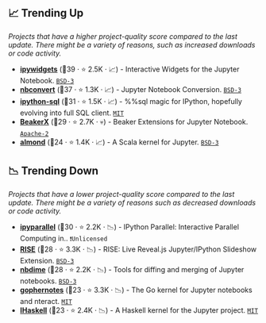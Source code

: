 ## 📈 Trending Up

_Projects that have a higher project-quality score compared to the last update. There might be a variety of reasons, such as increased downloads or code activity._

- <b><a href="https://github.com/jupyter-widgets/ipywidgets">ipywidgets</a></b> (🥇39 ·  ⭐ 2.5K · 📈) - Interactive Widgets for the Jupyter Notebook. <code><a href="http://bit.ly/3aKzpTv">BSD-3</a></code>
- <b><a href="https://github.com/jupyter/nbconvert">nbconvert</a></b> (🥇37 ·  ⭐ 1.3K · 📈) - Jupyter Notebook Conversion. <code><a href="http://bit.ly/3aKzpTv">BSD-3</a></code>
- <b><a href="https://github.com/catherinedevlin/ipython-sql">ipython-sql</a></b> (🥇31 ·  ⭐ 1.5K · 📈) - %%sql magic for IPython, hopefully evolving into full SQL client. <code><a href="http://bit.ly/34MBwT8">MIT</a></code>
- <b><a href="https://github.com/twosigma/beakerx">BeakerX</a></b> (🥈29 ·  ⭐ 2.7K · 💀) - Beaker Extensions for Jupyter Notebook. <code><a href="http://bit.ly/3nYMfla">Apache-2</a></code>
- <b><a href="https://github.com/almond-sh/almond">almond</a></b> (🥇24 ·  ⭐ 1.4K · 📈) - A Scala kernel for Jupyter. <code><a href="http://bit.ly/3aKzpTv">BSD-3</a></code>

## 📉 Trending Down

_Projects that have a lower project-quality score compared to the last update. There might be a variety of reasons such as decreased downloads or code activity._

- <b><a href="https://github.com/ipython/ipyparallel">ipyparallel</a></b> (🥈30 ·  ⭐ 2.2K · 📉) - IPython Parallel: Interactive Parallel Computing in.. <code>❗Unlicensed</code>
- <b><a href="https://github.com/damianavila/RISE">RISE</a></b> (🥈28 ·  ⭐ 3.3K · 📉) - RISE: Live Reveal.js Jupyter/IPython Slideshow Extension. <code><a href="http://bit.ly/3aKzpTv">BSD-3</a></code>
- <b><a href="https://github.com/jupyter/nbdime">nbdime</a></b> (🥈28 ·  ⭐ 2.2K · 📉) - Tools for diffing and merging of Jupyter notebooks. <code><a href="http://bit.ly/3aKzpTv">BSD-3</a></code>
- <b><a href="https://github.com/gopherdata/gophernotes">gophernotes</a></b> (🥈23 ·  ⭐ 3.3K · 📉) - The Go kernel for Jupyter notebooks and nteract. <code><a href="http://bit.ly/34MBwT8">MIT</a></code>
- <b><a href="https://github.com/IHaskell/IHaskell">IHaskell</a></b> (🥈23 ·  ⭐ 2.4K · 📉) - A Haskell kernel for the Jupyter project. <code><a href="http://bit.ly/34MBwT8">MIT</a></code>

